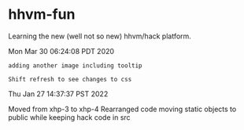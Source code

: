 # hhvm-fun
Learning the new (well not so new) hhvm/hack platform.

Mon Mar 30 06:24:08 PDT 2020

    adding another image including tooltip

    Shift refresh to see changes to css

Thu Jan 27 14:37:37 PST 2022

Moved from xhp-3 to xhp-4
Rearranged code moving static objects to public while keeping hack code in src
